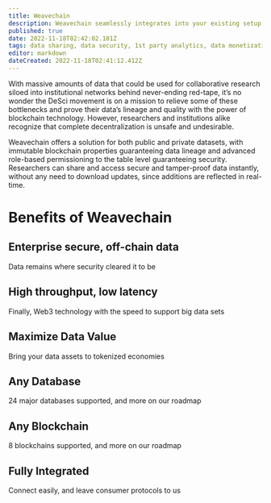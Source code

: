 ```yaml
---
title: Weavechain
description: Weavechain seamlessly integrates into your existing setup and gives your data  the power of Web3.
published: true
date: 2022-11-18T02:42:02.101Z
tags: data sharing, data security, 1st party analytics, data monetization, data lineage
editor: markdown
dateCreated: 2022-11-18T02:41:12.412Z
---
```


With massive amounts of data that could be used for collaborative research siloed into institutional networks behind never-ending red-tape, it’s no wonder the DeSci movement is on a mission to relieve some of these bottlenecks and prove their data’s lineage and quality with the power of blockchain technology. However, researchers and institutions alike recognize that complete decentralization is unsafe and undesirable. 

Weavechain offers a solution for both public and private datasets, with immutable blockchain properties guaranteeing data lineage and advanced role-based permissioning to the table level guaranteeing security. Researchers can share and access secure and tamper-proof data instantly, without any need to download updates, since additions are reflected in real-time. 

# Benefits of Weavechain

## Enterprise secure, off-chain data
Data remains where security cleared it to be


## High throughput, low latency
Finally, Web3 technology with the speed to support big data sets


## Maximize Data Value
Bring your data assets to tokenized economies


## Any Database
24 major databases supported, and more on our roadmap


## Any Blockchain
8 blockchains supported, and more on our roadmap


## Fully Integrated
Connect easily, and leave consumer protocols to us